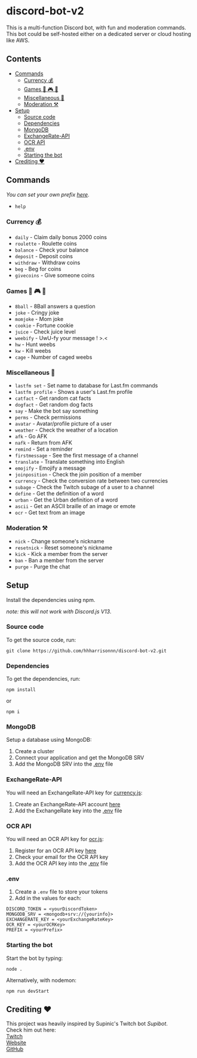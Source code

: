 # discord-bot-v2
This is a multi-function Discord bot, with fun and moderation commands. This bot could be self-hosted either on a dedicated server or cloud hosting like AWS.

## Contents
* <a href="#commands">Commands</a>
    * <a href="#currency-moneybag">Currency :moneybag:</a>
    * <a href="#games-8ball-video_game-game_die">Games :8ball: :video_game: :game_die:</a>
    * <a href="#miscellaneous-symbols">Miscellaneous :symbols:</a>
    * <a href="#moderation-hammer_and_pick">Moderation :hammer_and_pick:</a>
* <a href="#setup">Setup</a>
    * <a href="#source-code">Source code</a>
    * <a href="#dependencies">Dependencies</a>
    * <a href="#mongodb">MongoDB</a>
    * <a href="#exchangerate-api">ExchangeRate-API</a>
    * <a href="#ocr-api">OCR API</a>
    * <a href="#env">.env</a>
    * <a href="#starting-the-bot">Starting the bot</a>
* <a href="#crediting-heart">Crediting :heart:</a>

## Commands
*You can set your own prefix [here](#env)*.
- `help`

### Currency :moneybag:
- `daily` - Claim daily bonus 2000 coins
- `roulette` - Roulette coins 
- `balance` - Check your balance
- `deposit` - Deposit coins
- `withdraw` - Withdraw coins
- `beg` - Beg for coins
- `givecoins` - Give someone coins

### Games :8ball: :video_game: :game_die:
- `8ball` - 8Ball answers a question
- `joke` - Cringy joke
- `momjoke` - Mom joke
- `cookie` - Fortune cookie
- `juice` - Check juice level
- `weebify` - UwU-fy your message ! >.<
- `hw` - Hunt weebs
- `kw` - Kill weebs
- `cage` - Number of caged weebs

### Miscellaneous :symbols:
- `lastfm set` - Set name to database for Last.fm commands
- `lastfm profile` - Shows a user's Last.fm profile
- `catfact` - Get random cat facts
- `dogfact` - Get random dog facts
- `say` - Make the bot say something
- `perms` - Check permissions
- `avatar` - Avatar/profile picture of a user
- `weather` - Check the weather of a location
- `afk` - Go AFK
- `nafk` - Return from AFK
- `remind` - Set a reminder
- `firstmessage` - See the first message of a channel
- `translate` - Translate something into English
- `emojify` - Emojify a message
- `joinposition` - Check the join position of a member
- `currency` - Check the conversion rate between two currencies
- `subage` - Check the Twitch subage of a user to a channel
- `define` - Get the definition of a word
- `urban` - Get the Urban definition of a word
- `ascii` - Get an ASCII braille of an image or emote
- `ocr` - Get text from an image

### Moderation :hammer_and_pick:
- `nick` - Change someone's nickname
- `resetnick` - Reset someone's nickname
- `kick` - Kick a member from the server
- `ban` - Ban a member from the server
- `purge` - Purge the chat

## Setup
Install the dependencies using npm. 

*note: this will not work with Discord.js V13*.

### Source code
To get the source code, run:
```
git clone https://github.com/hhharrisonnn/discord-bot-v2.git
```

### Dependencies
To get the dependencies, run:
```
npm install
```
or
```
npm i
```

### MongoDB
Setup a database using MongoDB:
1. Create a cluster
2. Connect your application and get the MongoDB SRV
3. Add the MongoDB SRV into the [.env](#env) file

### ExchangeRate-API
You will need an ExchangeRate-API key for [currency.js](https://github.com/hhharrisonnn/discord-bot-v2/blob/master/commands/currency.js):
1. Create an ExchangeRate-API account [here](https://app.exchangerate-api.com/sign-up)
2. Add the ExchangeRate key into the [.env](#env) file

### OCR API
You will need an OCR API key for [ocr.js](https://github.com/hhharrisonnn/discord-bot-v2/blob/master/commands/ocr.js):
1. Register for an OCR API key [here](https://us11.list-manage.com/subscribe?u=ce17e59f5b68a2fd3542801fd&id=252aee70a1)
2. Check your email for the OCR API key
3. Add the OCR API key into the [.env](#env) file

### .env
1. Create a `.env` file to store your tokens 
2. Add in the values for each:
```
DISCORD_TOKEN = <yourDiscordToken>
MONGODB_SRV = <mongodb+srv://{yourinfo}>
EXCHANGERATE_KEY = <yourExchangeRateKey>
OCR_KEY = <yourOCRKey>
PREFIX = <yourPrefix>
```

### Starting the bot
Start the bot by typing:
```
node .
```
Alternatively, with nodemon:
```
npm run devStart
```

## Crediting :heart:
This project was heavily inspired by Supinic's Twitch bot *Supibot*.  
Check him out here:  
[Twitch](https://www.twitch.tv/supinic)  
[Website](https://supinic.com/)  
[GitHub](https://github.com/Supinic/)